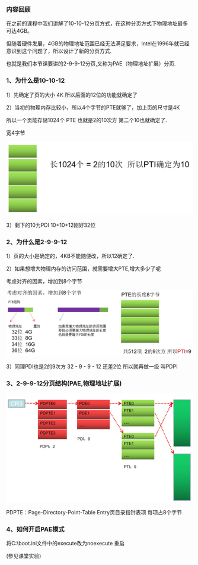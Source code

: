 ### 内容回顾

在之前的课程中我们讲解了10-10-12分页方式，在这种分页方式下物理地址最多可达4GB。

但随着硬件发展，4GB的物理地址范围已经无法满足要求，Intel在1996年就已经意识到这个问题了，所以设计了新的分页方式.

也就是我们本节课要讲的2-9-9-12分页,又称为PAE（物理地址扩展）分页.



### 1、为什么是10-10-12



1）先确定了页的大小 4K 所以后面的12位的功能就确定了

2）当初的物理内存比较小，所以4个字节的PTE就够了，加上页的尺寸是4K

所以一个页能存储1024个 PTE 也就是2的10次方 第二个10也就确定了.

宽4字节

![](../images/01/微信截图_20240218151701.png)

3）剩下的10为PDI 10+10+12刚好32位 



### 2、为什么是2-9-9-12

1）页的大小是确定的，4KB不能随便改，所以12确定了.

2）如果想增大物理内存的访问范围，就需要增大PTE,增大多少了呢

考虑对齐的因素，增加到8个字节

 ![](../images/01/微信截图_20240218151913.png)

3）同理PDI也是2的9次方 32 - 9 - 9 - 12 还差2位 所以就再做一级 叫PDPI 



### 3、2-9-9-12分页结构(PAE,物理地址扩展)

![](../images/01/微信截图_20240218154927.png)

PDPTE：Page-Directory-Point-Table Entry页目录指针表项 每项占8个字节



### 4、如何开启PAE模式

将C:\boot.ini文件中的execute改为noexecute 重启

(参见课堂实验)